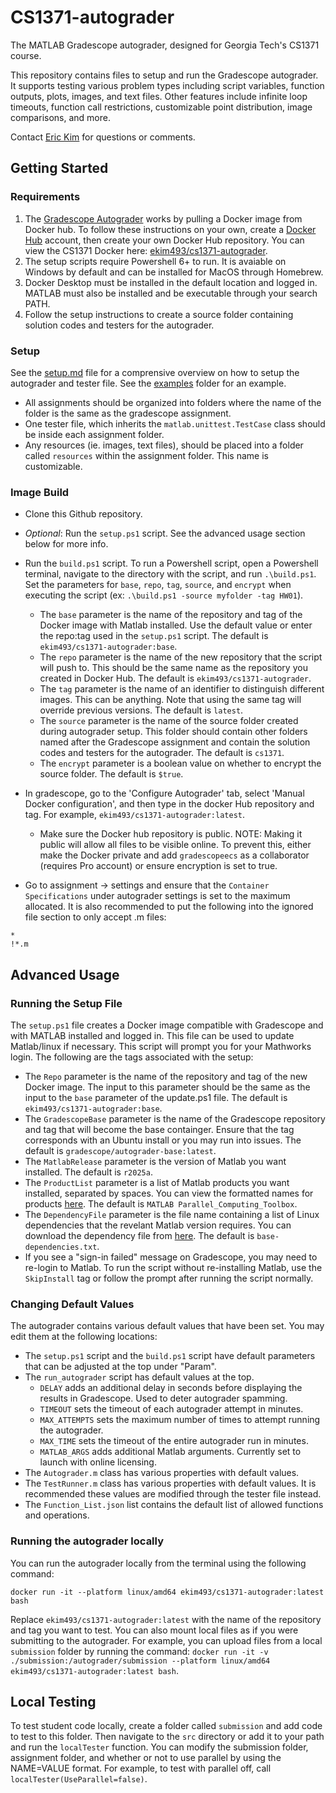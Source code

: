 # CS1371-autograder
The MATLAB Gradescope autograder, designed for Georgia Tech's CS1371 course. 

This repository contains files to setup and run the Gradescope autograder. It supports testing various problem types including script variables, function outputs, plots, images, and text files. Other features include infinite loop timeouts, function call restrictions, customizable point distribution, image comparisons, and more.

Contact [Eric Kim](mailto:ekim493@gatech.edu) for questions or comments.
## Getting Started
### Requirements
1. The [Gradescope Autograder](https://gradescope-autograders.readthedocs.io/en/latest/) works by pulling a Docker image from Docker hub. To follow these instructions on your own, create a [Docker Hub](https://hub.docker.com) account, then create your own Docker Hub repository. You can view the CS1371 Docker here: [ekim493/cs1371-autograder](https://hub.docker.com/r/ekim493/cs1371-autograder).
2. The setup scripts require Powershell 6+ to run. It is avaiable on Windows by default and can be installed for MacOS through Homebrew.
3. Docker Desktop must be installed in the default location and logged in. MATLAB must also be installed and be executable through your search PATH.
4. Follow the setup instructions to create a source folder containing solution codes and testers for the autograder.

### Setup
See the [setup.md](setup.md) file for a comprensive overview on how to setup the autograder and tester file. See the [examples](examples/) folder for an example.
- All assignments should be organized into folders where the name of the folder is the same as the gradescope assignment.
- One tester file, which inherits the `matlab.unittest.TestCase` class should be inside each assignment folder.
- Any resources (ie. images, text files), should be placed into a folder called `resources` within the assignment folder. This name is customizable.

### Image Build
- Clone this Github repository.
- *Optional*: Run the `setup.ps1` script. See the advanced usage section below for more info.
- Run the `build.ps1` script. To run a Powershell script, open a Powershell terminal, navigate to the directory with the script, and run `.\build.ps1`. Set the parameters for `base`, `repo`, `tag`, `source`, and `encrypt` when executing the script (ex: `.\build.ps1 -source myfolder -tag HW01`).
    - The `base` parameter is the name of the repository and tag of the Docker image with Matlab installed. Use the default value or enter the repo:tag used in the `setup.ps1` script. The default is `ekim493/cs1371-autograder:base`. 
    - The `repo` parameter is the name of the new repository that the script will push to. This should be the same name as the repository you created in Docker Hub. The default is `ekim493/cs1371-autograder`.
    - The `tag` parameter is the name of an identifier to distinguish different images. This can be anything. Note that using the same tag will override previous versions. The default is `latest`.
    - The `source` parameter is the name of the source folder created during autograder setup. This folder should contain other folders named after the Gradescope assignment and contain the solution codes and testers for the autograder. The default is `cs1371`. 
    - The `encrypt` parameter is a boolean value on whether to encrypt the source folder. The default is `$true`.

- In gradescope, go to the 'Configure Autograder' tab, select 'Manual Docker configuration', and then type in the docker Hub repository and tag. For example, `ekim493/cs1371-autograder:latest`. 
    - Make sure the Docker hub repository is public. NOTE: Making it public will allow all files to be visible online. To prevent this, either make the Docker private and add `gradescopeecs` as a collaborator (requires Pro account) or ensure encryption is set to true.
- Go to assignment -> settings and ensure that the `Container Specifications` under autograder settings is set to the maximum allocated. It is also recommended to put the following into the ignored file section to only accept .m files:
```
*
!*.m
```

## Advanced Usage
### Running the Setup File
The `setup.ps1` file creates a Docker image compatible with Gradescope and with MATLAB installed and logged in. This file can be used to update Matlab/linux if necessary. This script will prompt you for your Mathworks login. The following are the tags associated with the setup:
- The `Repo` parameter is the name of the repository and tag of the new Docker image. The input to this parameter should be the same as the input to the `base` parameter of the update.ps1 file. The default is `ekim493/cs1371-autograder:base`.
- The `GradescopeBase` parameter is the name of the Gradescope repository and tag that will become the base containger. Ensure that the tag corresponds with an Ubuntu install or you may run into issues. The default is `gradescope/autograder-base:latest`.
- The `MatlabRelease` parameter is the version of Matlab you want installed. The default is `r2025a`.
- The `ProductList` parameter is a list of Matlab products you want installed, separated by spaces. You can view the formatted names for products [here](https://github.com/mathworks-ref-arch/matlab-dockerfile). The default is `MATLAB Parallel_Computing_Toolbox`. 
- The `DependencyFile` parameter is the file name containing a list of Linux dependencies that the revelant Matlab version requires. You can download the dependency file from [here](https://github.com/mathworks-ref-arch/container-images/tree/main/matlab-deps). The default is `base-dependencies.txt`.
- If you see a "sign-in failed" message on Gradescope, you may need to re-login to Matlab. To run the script without re-installing Matlab, use the `SkipInstall` tag or follow the prompt after running the script normally.

### Changing Default Values
The autograder contains various default values that have been set. You may edit them at the following locations:
- The `setup.ps1` script and the `build.ps1` script have default parameters that can be adjusted at the top under "Param".
- The `run_autograder` script has default values at the top.
    - `DELAY` adds an additional delay in seconds before displaying the results in Gradescope. Used to deter autograder spamming.
    - `TIMEOUT` sets the timeout of each autograder attempt in minutes. 
    - `MAX_ATTEMPTS` sets the maximum number of times to attempt running the autograder.
    - `MAX_TIME` sets the timeout of the entire autograder run in minutes. 
    - `MATLAB_ARGS` adds additional Matlab arguments. Currently set to launch with online licensing.
- The `Autograder.m` class has various properties with default values.
- The `TestRunner.m` class has various properties with default values. It is recommended these values are modified through the tester file instead.
- The `Function_List.json` list contains the default list of allowed functions and operations.

### Running the autograder locally
You can run the autograder locally from the terminal using the following command: 

`docker run -it --platform linux/amd64 ekim493/cs1371-autograder:latest bash`

Replace `ekim493/cs1371-autograder:latest` with the name of the repository and tag you want to test. You can also mount local files as if you were submitting to the autograder. For example, you can upload files from a local `submission` folder by running the command: `docker run -it -v ./submission:/autograder/submission --platform linux/amd64 ekim493/cs1371-autograder:latest bash`.

## Local Testing
To test student code locally, create a folder called `submission` and add code to test to this folder. Then navigate to the `src` directory or add it to your path and run the `localTester` function. You can modify the submission folder, assignment folder, and whether or not to use parallel by using the NAME=VALUE format. For example, to test with parallel off, call `localTester(UseParallel=false)`. 
